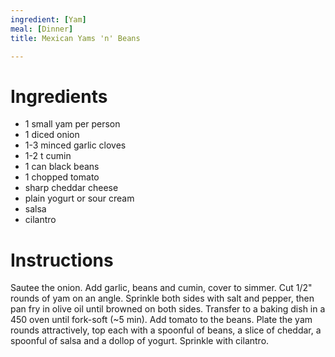 ```yaml
---
ingredient: [Yam]
meal: [Dinner]
title: Mexican Yams 'n' Beans

---
```


# Ingredients

 * 1 small yam per person
 * 1 diced onion
 * 1-3 minced garlic cloves
 * 1-2 t cumin
 * 1 can black beans
 * 1 chopped tomato
 * sharp cheddar cheese
 * plain yogurt or sour cream
 * salsa
 * cilantro


# Instructions

Sautee the onion.  Add garlic, beans and cumin, cover to simmer.  Cut 1/2" rounds of yam on an angle.  Sprinkle both sides with salt and pepper, then pan fry in olive oil until browned on both sides.  Transfer to a baking dish in a 450 oven until fork-soft (~5 min).  Add tomato to the beans.  Plate the yam rounds attractively, top each with a spoonful of beans, a slice of cheddar, a spoonful of salsa and a dollop of yogurt.  Sprinkle with cilantro.

